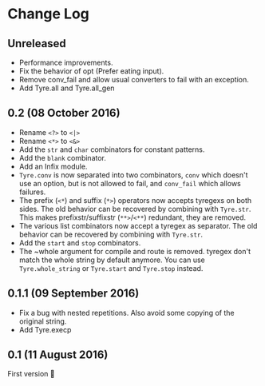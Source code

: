 # Change Log

## Unreleased

* Performance improvements.
* Fix the behavior of opt (Prefer eating input).
* Remove conv_fail and allow usual converters to fail with an exception.
* Add Tyre.all and Tyre.all_gen

## 0.2 (08 October 2016)
* Rename `<?>` to `<|>`
* Rename `<*>` to `<&>`
* Add the `str` and `char` combinators for constant patterns.
* Add the `blank` combinator.
* Add an Infix module.
* `Tyre.conv` is now separated into two combinators, `conv` which doesn't use
  an option, but is not allowed to fail, and `conv_fail` which allows failures.
* The prefix (`<*`) and suffix (`*>`) operators now accepts tyregexs on both
  sides. The old behavior can be recovered by combining with `Tyre.str`.
  This makes prefixstr/suffixstr (`**>`/`<**`) redundant, they are removed.
* The various list combinators now accept a tyregex as separator.
  The old behavior can be recovered by combining with `Tyre.str`.
* Add the `start` and `stop` combinators.
* The ~whole argument for compile and route is removed.
  tyregex don't match the whole string by default anymore.
  You can use `Tyre.whole_string` or `Tyre.start` and `Tyre.stop` instead.

## 0.1.1 (09 September 2016)
* Fix a bug with nested repetitions. Also avoid some copying of the original string.
* Add Tyre.execp

## 0.1 (11 August 2016)
First version :tada:

